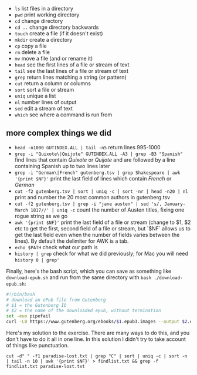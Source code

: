 - `ls` list files in a directory
- `pwd` print working directory
- `cd` change directory
- `cd ..` change directory backwards
- `touch` create a file (if it doesn't exist)
- `mkdir` create a directory
- `cp` copy a file
- `rm` delete a file
- `mv` move a file (and or rename it)
- `head` see the first lines of a file or stream of text
- `tail` see the last lines of a file or stream of text
- `grep` return lines matching a string (or pattern)
- `cut` return a column or columns
- `sort` sort a file or stream
- `uniq` unique a list
- `nl` number lines of output
- `sed` edit a stream of text
- `which` see where a command is run from

## more complex things we did
- `head -n1000 GUTINDEX.ALL | tail -n5` return lines 995-1000
- `grep -i "Quixote\|Quijote" GUTINDEX.ALL -A3 | grep -B3 "Spanish"` find lines that contain *Quixote* or *Quijote* and are followed by a line containing Spanish up to two lines later
- `grep -i "German\|French" gutenberg.tsv | grep Shakespeare | awk '{print $NF}'` print the last field of lines which contain *French* or *German*
- `cut -f2 gutenberg.tsv | sort | uniq -c | sort -nr | head -n20 | nl` print and number the 20 most common authors in gutenberg.tsv
- `cut -f2 gutenberg.tsv | grep -i "jane austen" | sed 's/, January-March 1817//' | uniq -c` count the number of Austen titles, fixing one rogue string as we go
- `awk '{print $NF}'` print the last field of a file or stream (change to $1, $2 etc to get the first, second field of a file or stream, but `$NF` allows us to get the last field even when the number of fields varies between the lines). By default the delimiter for AWK is a tab.
- `echo $PATH` check what our path is
- `history | grep` check for what we did previously; for Mac you will need `history 0 | grep'`

Finally, here's the bash script, which you can save as something like `download-epub.sh` and run from the same directory with `bash ./download-epub.sh`:

```bash
#!/bin/bash
# download an ePub file from Gutenberg
# $1 = the Gutenberg ID
# $2 = the name of the downloaded epub, without termination
set -euo pipefail
curl -L0 https://www.gutenberg.org/ebooks/$1.epub3.images --output $2.epub`
```

Here's my solution to the exercise. There are many ways to do this, and you don't have to do it all in one line. In this solution I didn't try to take account of things like punctuation.


`cut -d" " -f1 paradise-lost.txt | grep "C" | sort | uniq -c | sort -n | tail -n 10 | awk '{print $NF}' > findlist.txt && grep -f findlist.txt paradise-lost.txt`
